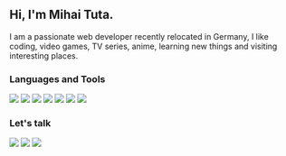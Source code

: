 ## Hi, I'm Mihai Tuta. 
I am a passionate web developer recently relocated in Germany, I like coding, video games, TV series, anime, learning new things and visiting interesting places.

### Languages and Tools
<img src="https://img.shields.io/badge/HTML5-E34F26?style=for-the-badge&logo=html5&logoColor=white"> <img src="https://img.shields.io/badge/CSS3-1572B6?style=for-the-badge&logo=css3&logoColor=white"> <img src="https://img.shields.io/badge/JavaScript-323330?style=for-the-badge&logo=javascript&logoColor=F7DF1E"> <img src="https://img.shields.io/badge/Vue.js-35495E?style=for-the-badge&logo=vue.js&logoColor=4FC08D"> <img src="https://img.shields.io/badge/Node.js-43853D?style=for-the-badge&logo=node.js&logoColor=white"> <img src="https://img.shields.io/badge/MongoDB-4EA94B?style=for-the-badge&logo=mongodb&logoColor=white"> <img src="https://img.shields.io/badge/MySQL-00000F?style=for-the-badge&logo=mysql&logoColor=white">

### Let's talk
[<img src="https://img.shields.io/badge/Gmail-D14836?style=for-the-badge&logo=gmail&logoColor=white">][mail] 
[<img src="https://img.shields.io/badge/LinkedIn-0077B5?style=for-the-badge&logo=linkedin&logoColor=white">][linkedin] 
[<img src="https://img.shields.io/badge/portfolio-0A0A0A?style=for-the-badge&logo=dev.to&logoColor=white">][portfolio] 

[mail]: mailto:tutamihai@gmail.com
[portfolio]: https://tutamihai.wixsite.com/portofolio
[linkedin]: https://www.linkedin.com/in/mihai-tuta/
